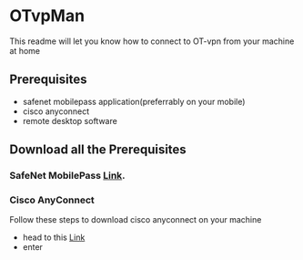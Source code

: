 # OTvpMan
This readme will let you know how to connect to OT-vpn from your machine at home

## Prerequisites
- safenet mobilepass application(preferrably on your mobile)
- cisco anyconnect
- remote desktop software

## Download all the Prerequisites
### SafeNet MobilePass [Link](https://play.google.com/store/apps/details?id=securecomputing.devices.android.controller).
### Cisco AnyConnect 
Follow these steps to download cisco anyconnect on your machine
- head to this [Link](https://vpn-wl.opentext.com)
- enter 

        
